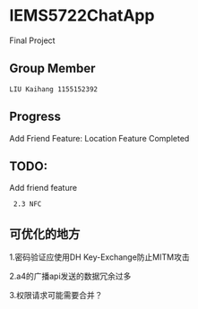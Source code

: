 # IEMS5722ChatApp
Final Project
## Group Member
	LIU Kaihang 1155152392
## Progress
Add Friend Feature: Location Feature Completed
## TODO:
  
Add friend feature
  
	 2.3 NFC
## 可优化的地方

1.密码验证应使用DH Key-Exchange防止MITM攻击

2.a4的广播api发送的数据冗余过多

3.权限请求可能需要合并？
